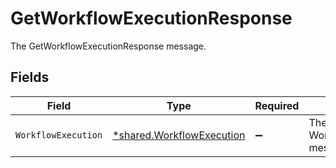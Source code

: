 # GetWorkflowExecutionResponse

The GetWorkflowExecutionResponse message.


## Fields

| Field                                                                        | Type                                                                         | Required                                                                     | Description                                                                  |
| ---------------------------------------------------------------------------- | ---------------------------------------------------------------------------- | ---------------------------------------------------------------------------- | ---------------------------------------------------------------------------- |
| `WorkflowExecution`                                                          | [*shared.WorkflowExecution](../../../pkg/models/shared/workflowexecution.md) | :heavy_minus_sign:                                                           | The WorkflowExecution message.                                               |